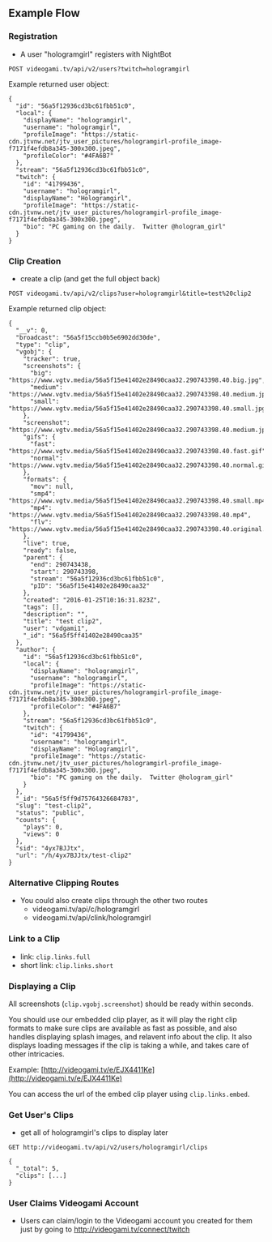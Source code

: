 ## Example Flow


### Registration
- A user "hologramgirl" registers with NightBot

`POST videogami.tv/api/v2/users?twitch=hologramgirl`

Example returned user object:
```
{
  "id": "56a5f12936cd3bc61fbb51c0",
  "local": {
    "displayName": "hologramgirl",
    "username": "hologramgirl",
    "profileImage": "https://static-cdn.jtvnw.net/jtv_user_pictures/hologramgirl-profile_image-f7171f4efdb8a345-300x300.jpeg",
    "profileColor": "#4FA6B7"
  },
  "stream": "56a5f12936cd3bc61fbb51c0",
  "twitch": {
    "id": "41799436",
    "username": "hologramgirl",
    "displayName": "Hologramgirl",
    "profileImage": "https://static-cdn.jtvnw.net/jtv_user_pictures/hologramgirl-profile_image-f7171f4efdb8a345-300x300.jpeg",
    "bio": "PC gaming on the daily.  Twitter @hologram_girl"
  }
}
```

### Clip Creation

- create a clip (and get the full object back)

`POST videogami.tv/api/v2/clips?user=hologramgirl&title=test%20clip2`

Example returned clip object:
```
{
  "__v": 0,
  "broadcast": "56a5f15ccb0b5e6902dd30de",
  "type": "clip",
  "vgobj": {
    "tracker": true,
    "screenshots": {
      "big": "https://www.vgtv.media/56a5f15e41402e28490caa32.290743398.40.big.jpg",
      "medium": "https://www.vgtv.media/56a5f15e41402e28490caa32.290743398.40.medium.jpg",
      "small": "https://www.vgtv.media/56a5f15e41402e28490caa32.290743398.40.small.jpg"
    },
    "screenshot": "https://www.vgtv.media/56a5f15e41402e28490caa32.290743398.40.medium.jpg",
    "gifs": {
      "fast": "https://www.vgtv.media/56a5f15e41402e28490caa32.290743398.40.fast.gif",
      "normal": "https://www.vgtv.media/56a5f15e41402e28490caa32.290743398.40.normal.gif"
    },
    "formats": {
      "mov": null,
      "smp4": "https://www.vgtv.media/56a5f15e41402e28490caa32.290743398.40.small.mp4",
      "mp4": "https://www.vgtv.media/56a5f15e41402e28490caa32.290743398.40.mp4",
      "flv": "https://www.vgtv.media/56a5f15e41402e28490caa32.290743398.40.original.mp4"
    },
    "live": true,
    "ready": false,
    "parent": {
      "end": 290743438,
      "start": 290743398,
      "stream": "56a5f12936cd3bc61fbb51c0",
      "pID": "56a5f15e41402e28490caa32"
    },
    "created": "2016-01-25T10:16:31.823Z",
    "tags": [],
    "description": "",
    "title": "test clip2",
    "user": "vdgami1",
    "_id": "56a5f5ff41402e28490caa35"
  },
  "author": {
    "id": "56a5f12936cd3bc61fbb51c0",
    "local": {
      "displayName": "hologramgirl",
      "username": "hologramgirl",
      "profileImage": "https://static-cdn.jtvnw.net/jtv_user_pictures/hologramgirl-profile_image-f7171f4efdb8a345-300x300.jpeg",
      "profileColor": "#4FA6B7"
    },
    "stream": "56a5f12936cd3bc61fbb51c0",
    "twitch": {
      "id": "41799436",
      "username": "hologramgirl",
      "displayName": "Hologramgirl",
      "profileImage": "https://static-cdn.jtvnw.net/jtv_user_pictures/hologramgirl-profile_image-f7171f4efdb8a345-300x300.jpeg",
      "bio": "PC gaming on the daily.  Twitter @hologram_girl"
    }
  },
  "_id": "56a5f5ff9d75764326684783",
  "slug": "test-clip2",
  "status": "public",
  "counts": {
    "plays": 0,
    "views": 0
  },
  "sid": "4yx7BJJtx",
  "url": "/h/4yx7BJJtx/test-clip2"
}
```

### Alternative Clipping Routes

-  You could also create clips through the other two routes
    - videogami.tv/api/c/hologramgirl
    - videogami.tv/api/clink/hologramgirl

### Link to a Clip
- link: `clip.links.full`
- short link: `clip.links.short`

### Displaying a Clip
All screenshots (`clip.vgobj.screenshot`) should be ready within seconds.

You should use our embedded clip player, as it will play the right clip 
formats to make sure clips are available as fast as possible, and also handles
displaying splash images, and relavent info about the clip. It also displays
loading messages if the clip is taking a while, and takes care of other 
intricacies.

Example: [http://videogami.tv/e/EJX4411Ke](http://videogami.tv/e/EJX4411Ke)

You can access the url of the embed clip player using `clip.links.embed`.

### Get User's Clips

- get all of hologramgirl's clips to display later

`GET http://videogami.tv/api/v2/users/hologramgirl/clips`

```
{
  "_total": 5,
  "clips": [...]
}
```


### User Claims Videogami Account

- Users can claim/login to the Videogami account you created for them just by going to http://videogami.tv/connect/twitch

